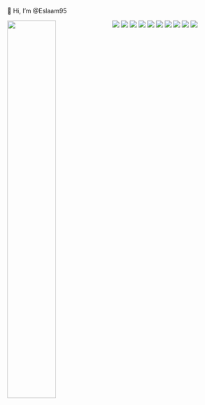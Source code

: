  👋 Hi, I’m @Eslaam95
 <div width='100%' height="200px"></div>
 <img width='47%' align='left' src='https://github-readme-stats.vercel.app/api/top-langs/?username=Eslaam95&layout=compact'/>

 <img   src='https://img.shields.io/badge/html5-%23E34F26.svg?style=for-the-badge&logo=html5&logoColor=white'/>
<img src='https://img.shields.io/badge/css3-%231572B6.svg?style=for-the-badge&logo=css3&logoColor=white'/>
<img  src='https://img.shields.io/badge/javascript-%23323330.svg?style=for-the-badge&logo=javascript&logoColor=%23F7DF1E'/>
<img  src='https://img.shields.io/badge/react-%2320232a.svg?style=for-the-badge&logo=react&logoColor=%2361DAFB'/>
<img src='https://img.shields.io/badge/React_Router-CA4245?style=for-the-badge&logo=react-router&logoColor=white'/>
<img  src='https://img.shields.io/badge/React%20Hook%20Form-%23EC5990.svg?style=for-the-badge&logo=reacthookform&logoColor=white'/>
<img  src='https://img.shields.io/badge/redux-%23593d88.svg?style=for-the-badge&logo=redux&logoColor=white'/>
<img  src='https://img.shields.io/badge/-React%20Query-FF4154?style=for-the-badge&logo=react%20query&logoColor=white'/>
<img  src='https://img.shields.io/badge/tailwindcss-%2338B2AC.svg?style=for-the-badge&logo=tailwind-css&logoColor=white'/>
<img  src='https://img.shields.io/badge/MUI-%230081CB.svg?style=for-the-badge&logo=mui&logoColor=white'/>










<!---
Eslaam95/Eslaam95 is a ✨ special ✨ repository because its `README.md` (this file) appears on your GitHub profile.
You can click the Preview link to take a look at your changes.
--->
